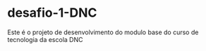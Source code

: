 # desafio-1-DNC
Este é o projeto de desenvolvimento do modulo base do curso de tecnologia da escola DNC
